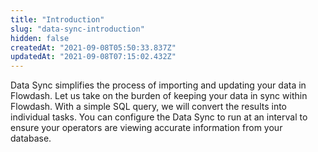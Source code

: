 ```yaml
---
title: "Introduction"
slug: "data-sync-introduction"
hidden: false
createdAt: "2021-09-08T05:50:33.837Z"
updatedAt: "2021-09-08T07:15:02.432Z"
---
```

Data Sync simplifies the process of importing and updating your data in Flowdash. Let us take on the burden of keeping your data in sync within Flowdash. With a simple SQL query, we will convert the results into individual tasks. You can configure the Data Sync to run at an interval to ensure your operators are viewing accurate information from your database.